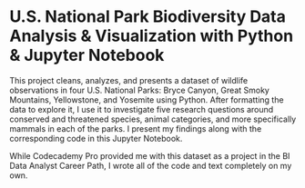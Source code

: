 # U.S. National Park Biodiversity Data Analysis & Visualization with Python & Jupyter Notebook
This project cleans, analyzes, and presents a dataset of wildlife observations in four U.S. National Parks: Bryce Canyon, Great Smoky Mountains, Yellowstone, and Yosemite using Python. After formatting the data to explore it, I use it to investigate five research questions around conserved and threatened species, animal categories, and more specifically mammals in each of the parks. I present my findings along with the corresponding code in this Jupyter Notebook.

While Codecademy Pro provided me with this dataset as a project in the BI Data Analyst Career Path, I wrote all of the code and text completely on my own.